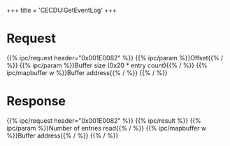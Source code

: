+++
title = 'CECDU:GetEventLog'
+++

# Request

{{% ipc/request header="0x001E0082" %}}
{{% ipc/param %}}Offset{{% / %}}
{{% ipc/param %}}Buffer size (0x20 \* entry count){{% / %}}
{{% ipc/mapbuffer w %}}Buffer address{{% / %}}
{{% / %}}

# Response

{{% ipc/request header="0x001E0082" %}}
{{% ipc/result %}}
{{% ipc/param %}}Number of entries read{{% / %}}
{{% ipc/mapbuffer w %}}Buffer address{{% / %}}
{{% / %}}
